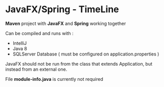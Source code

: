 # JavaFX/Spring - TimeLine
**Maven** project with **JavaFX** and **Spring** working together

Can be compiled and runs with :
- IntelliJ
- Java 8
- SQLServer Database ( must be configured on application.properties )

JavaFX should not be run from the class that extends Application, but instead from an external one.

File **module-info.java** is currently not required
